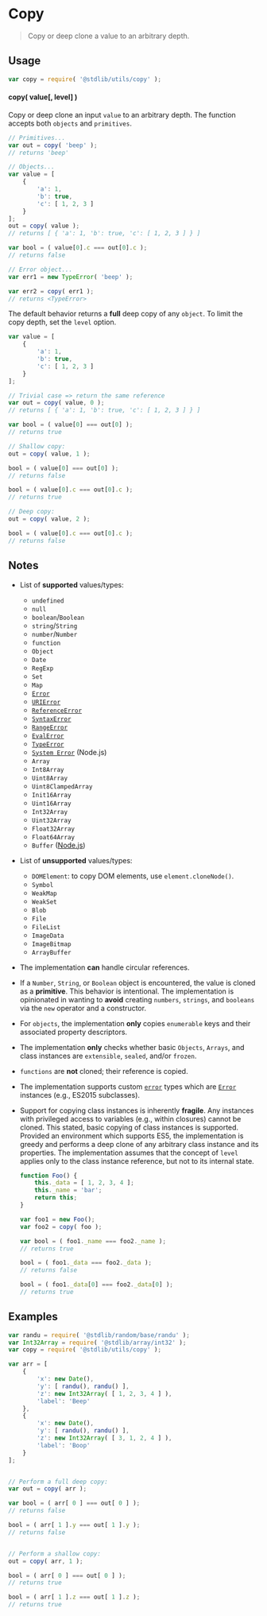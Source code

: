 <!--

@license Apache-2.0

Copyright (c) 2018 The Stdlib Authors.

Licensed under the Apache License, Version 2.0 (the "License");
you may not use this file except in compliance with the License.
You may obtain a copy of the License at

   http://www.apache.org/licenses/LICENSE-2.0

Unless required by applicable law or agreed to in writing, software
distributed under the License is distributed on an "AS IS" BASIS,
WITHOUT WARRANTIES OR CONDITIONS OF ANY KIND, either express or implied.
See the License for the specific language governing permissions and
limitations under the License.

-->

# Copy

> Copy or deep clone a value to an arbitrary depth.

<section class="usage">

## Usage

```javascript
var copy = require( '@stdlib/utils/copy' );
```

#### copy( value\[, level] )

Copy or deep clone an input `value` to an arbitrary depth. The function accepts both `objects` and `primitives`.

```javascript
// Primitives...
var out = copy( 'beep' );
// returns 'beep'

// Objects...
var value = [
    {
        'a': 1,
        'b': true,
        'c': [ 1, 2, 3 ]
    }
];
out = copy( value );
// returns [ { 'a': 1, 'b': true, 'c': [ 1, 2, 3 ] } ]

var bool = ( value[0].c === out[0].c );
// returns false

// Error object...
var err1 = new TypeError( 'beep' );

var err2 = copy( err1 );
// returns <TypeError>
```

The default behavior returns a **full** deep copy of any `object`. To limit the copy depth, set the `level` option.

```javascript
var value = [
    {
        'a': 1,
        'b': true,
        'c': [ 1, 2, 3 ]
    }
];

// Trivial case => return the same reference
var out = copy( value, 0 );
// returns [ { 'a': 1, 'b': true, 'c': [ 1, 2, 3 ] } ]

var bool = ( value[0] === out[0] );
// returns true

// Shallow copy:
out = copy( value, 1 );

bool = ( value[0] === out[0] );
// returns false

bool = ( value[0].c === out[0].c );
// returns true

// Deep copy:
out = copy( value, 2 );

bool = ( value[0].c === out[0].c );
// returns false
```

</section>

<!-- /.usage -->

<section class="notes">

## Notes

-   List of **supported** values/types:

    -   `undefined`
    -   `null`
    -   `boolean`/`Boolean`
    -   `string`/`String`
    -   `number`/`Number`
    -   `function`
    -   `Object`
    -   `Date`
    -   `RegExp`
    -   `Set`
    -   `Map`
    -   [`Error`][mdn-error]
    -   [`URIError`][mdn-uri-error]
    -   [`ReferenceError`][mdn-reference-error]
    -   [`SyntaxError`][mdn-syntax-error]
    -   [`RangeError`][mdn-range-error]
    -   [`EvalError`][mdn-eval-error]
    -   [`TypeError`][mdn-type-error]
    -   [`System Error`][node-system-error] (Node.js)
    -   `Array`
    -   `Int8Array`
    -   `Uint8Array`
    -   `Uint8ClampedArray`
    -   `Init16Array`
    -   `Uint16Array`
    -   `Int32Array`
    -   `Uint32Array`
    -   `Float32Array`
    -   `Float64Array`
    -   `Buffer` ([Node.js][node-buffer])

-   List of **unsupported** values/types:

    -   `DOMElement`: to copy DOM elements, use `element.cloneNode()`.
    -   `Symbol`
    -   `WeakMap`
    -   `WeakSet`
    -   `Blob`
    -   `File`
    -   `FileList`
    -   `ImageData`
    -   `ImageBitmap`
    -   `ArrayBuffer`

-   The implementation **can** handle circular references.

-   If a `Number`, `String`, or `Boolean` object is encountered, the value is cloned as a **primitive**. This behavior is intentional. The implementation is opinionated in wanting to **avoid** creating `numbers`, `strings`, and `booleans` via the `new` operator and a constructor.

-   For `objects`, the implementation **only** copies `enumerable` keys and their associated property descriptors.

-   The implementation **only** checks whether basic `Objects`, `Arrays`, and class instances are `extensible`, `sealed`, and/or `frozen`.

-   `functions` are **not** cloned; their reference is copied.

-   The implementation supports custom [`error`][mdn-error] types which are [`Error`][mdn-error] instances (e.g., ES2015 subclasses).

-   Support for copying class instances is inherently **fragile**. Any instances with privileged access to variables (e.g., within closures) cannot be cloned. This stated, basic copying of class instances is supported. Provided an environment which supports ES5, the implementation is greedy and performs a deep clone of any arbitrary class instance and its properties. The implementation assumes that the concept of `level` applies only to the class instance reference, but not to its internal state.

    <!-- eslint-disable no-underscore-dangle -->

    ```javascript
    function Foo() {
        this._data = [ 1, 2, 3, 4 ];
        this._name = 'bar';
        return this;
    }

    var foo1 = new Foo();
    var foo2 = copy( foo );

    var bool = ( foo1._name === foo2._name );
    // returns true

    bool = ( foo1._data === foo2._data );
    // returns false

    bool = ( foo1._data[0] === foo2._data[0] );
    // returns true
    ```

</section>

<!-- /.notes -->

<section class="examples">

## Examples

<!-- eslint no-undef: "error" -->

```javascript
var randu = require( '@stdlib/random/base/randu' );
var Int32Array = require( '@stdlib/array/int32' );
var copy = require( '@stdlib/utils/copy' );

var arr = [
    {
        'x': new Date(),
        'y': [ randu(), randu() ],
        'z': new Int32Array( [ 1, 2, 3, 4 ] ),
        'label': 'Beep'
    },
    {
        'x': new Date(),
        'y': [ randu(), randu() ],
        'z': new Int32Array( [ 3, 1, 2, 4 ] ),
        'label': 'Boop'
    }
];


// Perform a full deep copy:
var out = copy( arr );

var bool = ( arr[ 0 ] === out[ 0 ] );
// returns false

bool = ( arr[ 1 ].y === out[ 1 ].y );
// returns false


// Perform a shallow copy:
out = copy( arr, 1 );

bool = ( arr[ 0 ] === out[ 0 ] );
// returns true

bool = ( arr[ 1 ].z === out[ 1 ].z );
// returns true
```

</section>

<!-- /.examples -->

<section class="links">

[mdn-error]: https://developer.mozilla.org/en-US/docs/Web/JavaScript/Reference/Global_Objects/Error

[mdn-type-error]: https://developer.mozilla.org/en-US/docs/Web/JavaScript/Reference/Global_Objects/TypeError

[mdn-syntax-error]: https://developer.mozilla.org/en-US/docs/Web/JavaScript/Reference/Global_Objects/SyntaxError

[mdn-range-error]: https://developer.mozilla.org/en-US/docs/Web/JavaScript/Reference/Global_Objects/RangeError

[mdn-reference-error]: https://developer.mozilla.org/en-US/docs/Web/JavaScript/Reference/Global_Objects/ReferenceError

[mdn-uri-error]: https://developer.mozilla.org/en-US/docs/Web/JavaScript/Reference/Global_Objects/URIError

[mdn-eval-error]: https://developer.mozilla.org/en-US/docs/Web/JavaScript/Reference/Global_Objects/EvalError

[node-system-error]: https://nodejs.org/api/errors.html#errors_class_system_error

[node-buffer]: http://nodejs.org/api/buffer.html

</section>

<!-- /.links -->
